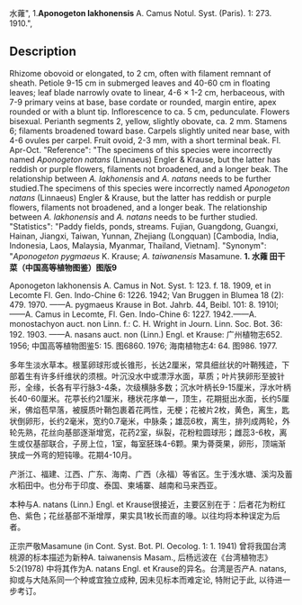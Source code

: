 水蕹",
1.**Aponogeton lakhonensis** A. Camus Notul. Syst. (Paris). 1: 273. 1910.",

## Description
Rhizome obovoid or elongated, to 2 cm, often with filament remnant of sheath. Petiole 9-15 cm in submerged leaves and 40-60 cm in floating leaves; leaf blade narrowly ovate to linear, 4-6 × 1-2 cm, herbaceous, with 7-9 primary veins at base, base cordate or rounded, margin entire, apex rounded or with a blunt tip. Inflorescence to ca. 5 cm, pedunculate. Flowers bisexual. Perianth segments 2, yellow, slightly obovate, ca. 2 mm. Stamens 6; filaments broadened toward base. Carpels slightly united near base, with 4-6 ovules per carpel. Fruit ovoid, 2-3 mm, with a short terminal beak. Fl. Apr-Oct.
  "Reference": "The specimens of this species were incorrectly named *Aponogeton natans* (Linnaeus) Engler &amp; Krause, but the latter has reddish or purple flowers, filaments not broadened, and a longer beak. The relationship between *A. lakhonensis* and *A. natans* needs to be further studied.The specimens of this species were incorrectly named *Aponogeton natans* (Linnaeus) Engler &amp; Krause, but the latter has reddish or purple flowers, filaments not broadened, and a longer beak. The relationship between *A. lakhonensis* and *A. natans* needs to be further studied.
  "Statistics": "Paddy fields, ponds, streams. Fujian, Guangdong, Guangxi, Hainan, Jiangxi, Taiwan, Yunnan, Zhejiang (Longquan) [Cambodia, India, Indonesia, Laos, Malaysia, Myanmar, Thailand, Vietnam].
  "Synonym": "*Aponogeton pygmaeus* K. Krause; *A. taiwanensis* Masamune.
**1. 水蕹 田干菜（中国高等植物图鉴）图版9**

Aponogeton lakhonensis A. Camus in Not. Syst. 1: 123. f. 18. 1909, et in Lecomte Fl. Gen. Indo-Chine 6: 1226. 1942; Van Bruggen in Blumea 18 (2): 479. 1970. ——A. pygmaeus Krause in Bot. Jahrb. 44, Beibl. 101: 8. 1910l; ——A. Camus in Lecomte, Fl. Gen. Indo-Chine 6: 1227. 1942.——A. monostachyon auct. non Linn. f.: C. H. Wright in Journ. Linn. Soc. Bot. 36: 192. 1903. ——A. nasans auct. non (Linn.) Engl. et Krause: 广州植物志652. 1956; 中国高等植物图鉴5: 15. 图6860. 1976; 海南植物志4: 64. 图986. 1977.

多年生淡水草本。根茎卵球形或长锥形，长达2厘米，常具细丝状的叶鞘残迹，下部着生有许多纤维状的须根。叶沉没水中或漂浮水面，草质；叶片狭卵形至披针形，全缘，长各有平行脉3-4条，次级横脉多数；沉水叶柄长9-15厘米，浮水叶柄长40-60厘米。花葶长约21厘米，穗状花序单一，顶生，花期挺出水面，长约5厘米，佛焰苞早落，被膜质叶鞘包裹着花两性，无梗；花被片2枚，黄色，离生，匙状倒卵形，长约2毫米，宽约0.7毫米，中脉条；雄蕊6枚，离生，排列成两轮，外轮先熟，花丝向基部逐渐增宽，花药2室，纵裂，花粉粒圆球形；雌蕊3-6枚，离生或仅基部联合，子房上位，1室，每室胚珠4-6颗。果为蓇葖果，卵形，顶端渐狭成一外弯的短钝喙。花期4-10月。

产浙江、福建、江西、广东、海南、广西（永福）等省区。生于浅水塘、溪沟及蓄水稻田中。也分布于印度、泰国、柬埔寨、越南和马来西亚。

本种与A. natans (Linn.) Engl. et Krause很接近，主要区别在于：后者花为粉红色、紫色；花丝基部不渐增厚，果实具1枚长而直的喙。以往均将本种误定为后者。

正宗严敬Masamune (in Cont. Syst. Bot. Pl. Oecolog. 1: 1. 1941) 曾将我国台湾桃源的标本描述为新种A. taiwanensis Masam., 后杨远波在《台湾植物志》5:2(1978) 中将其作为A. natans Engl. et Krause的异名。台湾是否产A. natans,抑或与大陆系同一个种或宜独立成种, 因未见标本而难定论, 特附记于此, 以待进一步考订。
